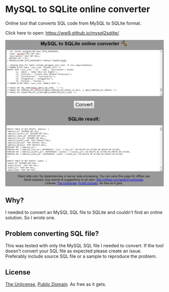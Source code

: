 # MySQL to SQLite online converter

Online tool that converts SQL code from MySQL to SQLite format.

Click here to open: https://ww9.github.io/mysql2sqlite/

[![Screenshot](/screenshot.png)](https://ww9.github.io/mysql2sqlite/)


## Why?

I needed to convert an MySQL SQL file to SQLite and couldn't find an online solution. So I wrote one.

## Problem converting SQL file?

This was tested with only the MySQL SQL file I needed to convert. If the tool doesn't convert your SQL file as expected please create an issue. Preferably include source SQL file or a sample to reproduce the problem.

## License

[The Unlicense](http://unlicense.org/), [Public Domain](https://gist.github.com/ww9/4c4481fb7b55186960a34266078c88b1). As free as it gets.